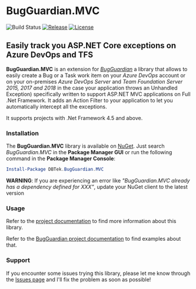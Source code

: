 # BugGuardian.MVC
![Build Status](https://dbtek.visualstudio.com/_apis/public/build/definitions/31dcc845-6a11-47d7-90a5-1c340cebf0f1/33/badge)
[![Release](https://img.shields.io/github/release/n3wt0n/BugGuardian.MVC.svg)](https://github.com/n3wt0n/BugGuardian.MVC/releases/latest)
[![License](https://img.shields.io/github/license/n3wt0n/BugGuardian.MVC.svg)](https://github.com/n3wt0n/BugGuardian.MVC/blob/master/LICENSE)

## Easily track you ASP.NET Core exceptions on Azure DevOps and TFS

**BugGuardian.MVC** is an extension for [*BugGuardian*](https://github.com/n3wt0n/BugGuardian) a library that allows to easily create a Bug or a Task work item on your *Azure DevOps* account or on your on-premises *Azure DevOps Server* and *Team Foundation Server 2015, 2017 and 2018* in the case your application throws an Unhandled Exception) specifically written to support ASP.NET MVC applications on Full .Net Framework. It adds an Action Filter to your application to let you automatically intercept all the exceptions.

It supports projects with .Net Framework 4.5 and above.

### Installation

The **BugGuardian.MVC** library is available on [NuGet](https://www.nuget.org/packages/DBTek.BugGuardian.MVC).
Just search *BugGuardian.MVC* in the **Package Manager GUI** or run the following command in the **Package Manager Console**:

```PowerShell
Install-Package DBTek.BugGuardian.MVC
```

**WARNING**: If you are experiencing an error like *"BugGuardian.MVC already has a dependency defined for XXX"*, update your NuGet client to the latest version

### Usage

Refer to the [project documentation](https://github.com/n3wt0n/BugGuardian.MVC/wiki/Home) to find more information about this library.

Refer to the [BugGuardian project documentation](https://github.com/n3wt0n/BugGuardian/wiki/Home) to find examples about that.

### Support

If you encounter some issues trying this library, please let me know through the [Issues page](https://github.com/n3wt0n/BugGuardian.MVC/issues) and I'll fix the problem as soon as possible!
